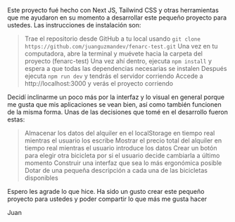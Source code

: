Este proyecto fué hecho con Next JS, Tailwind CSS y otras herramientas que me ayudaron en su momento a desarrollar este pequeño proyecto para ustedes. Las instrucciones de instalación son:

> Trae el repositorio desde GitHub a tu local usando `git clone https://github.com/juanguzmandev/fenarc-test.git`
> Una vez en tu computadora, abre la terminal y muévete hacia la carpeta del proyecto (fenarc-test)
> Una vez ahí dentro, ejecuta `npm install` y espera a que todas las dependencias necesarias se instalen
> Después ejecuta `npm run dev` y tendrás el servidor corriendo
> Accede a http://localhost:3000 y verás el proyecto corriendo

Decidí inclinarme un poco más por la interfaz y lo visual en general porque me gusta que mis aplicaciones se vean bien, así como también funcionen de la misma forma. Unas de las decisiones que tomé en el desarrollo fueron estas:

> Almacenar los datos del alquiler en el localStorage en tiempo real mientras el usuario los escribe
> Mostrar el precio total del alquiler en tiempo real mientras el usuario introduce los datos
> Crear un botón para elegir otra bicicleta por si el usuario decide cambiarla a último momento
> Construir una interfaz que sea lo más ergonómica posible 
> Dotar de una pequeña descripción a cada una de las bicicletas disponibles

Espero les agrade lo que hice. Ha sido un gusto crear este pequeño proyecto para ustedes y poder compartir lo que más me gusta hacer

Juan 
